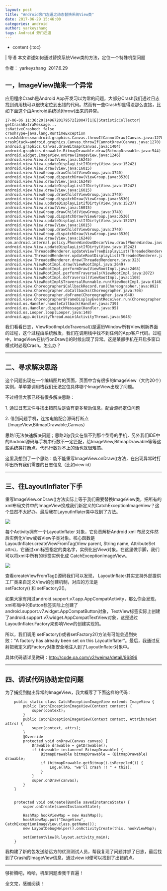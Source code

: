 ```yaml
---
layout: post
title: "Android旁门左道之动态替换系统View类"
date: 2017-06-29 15:46:00
categories: android
author: yarkeyzhang
tags: Android 旁门左道
---
```


* content
{:toc}

| 导语 本文讲述如何通过替换系统View类的方法，定位一个特殊机型问题

作者： yarkeyzhang  2017.6.29

## 一，ImageView抛来一个异常
<!--more-->

应用程序Crash是Android
App开发习以为常的问题，大部分Crash我们通过日志找到调用栈可以很快定位到出错的代码。然而有一些Crash却显得没那么直接，比如下面这个由Android系统抛(throw)出来的异常。

    
    
    17-06-06 11:36:20|1496720179572[20047]1|E|StatisticCollector|  
    getCrashExtraMessage...
    isNativeCrashed: false 
    crashType=java.lang.RuntimeException 
    crashAddress=android.graphics.Canvas.throwIfCannotDraw(Canvas.java:1270) 
    crashStack=android.graphics.Canvas.throwIfCannotDraw(Canvas.java:1270)
    android.graphics.Canvas.drawBitmap(Canvas.java:1404)
    android.graphics.drawable.BitmapDrawable.draw(BitmapDrawable.java:544)
    android.widget.ImageView.onDraw(ImageView.java:1246)
    android.view.View.draw(View.java:16245)
    android.view.View.updateDisplayListIfDirty(View.java:15242)
    android.view.View.draw(View.java:16015)
    android.view.ViewGroup.drawChild(ViewGroup.java:3740)
    android.view.ViewGroup.dispatchDraw(ViewGroup.java:3530)
    android.view.View.draw(View.java:16248)
    android.view.View.updateDisplayListIfDirty(View.java:15242)
    android.view.View.draw(View.java:16015)
    android.view.ViewGroup.drawChild(ViewGroup.java:3740)
    android.view.ViewGroup.dispatchDraw(ViewGroup.java:3530)
    android.view.View.updateDisplayListIfDirty(View.java:15237)
    android.view.View.draw(View.java:16015)
    android.view.ViewGroup.drawChild(ViewGroup.java:3740)
    android.view.ViewGroup.dispatchDraw(ViewGroup.java:3530)
    android.view.View.updateDisplayListIfDirty(View.java:15237)
    android.view.View.draw(View.java:16015)
    android.view.ViewGroup.drawChild(ViewGroup.java:3740)
    android.view.ViewGroup.dispatchDraw(ViewGroup.java:3530)
    android.view.View.draw(View.java:16248)
    com.android.internal.policy.PhoneWindow$DecorView.draw(PhoneWindow.java:2822)
    android.view.View.updateDisplayListIfDirty(View.java:15242)
    android.view.ThreadedRenderer.updateViewTreeDisplayList(ThreadedRenderer.java:282)
    android.view.ThreadedRenderer.updateRootDisplayList(ThreadedRenderer.java:288)
    android.view.ThreadedRenderer.draw(ThreadedRenderer.java:323)
    android.view.ViewRootImpl.draw(ViewRootImpl.java:2649)
    android.view.ViewRootImpl.performDraw(ViewRootImpl.java:2468)
    android.view.ViewRootImpl.performTraversals(ViewRootImpl.java:2072)
    android.view.ViewRootImpl.doTraversal(ViewRootImpl.java:1108)
    android.view.ViewRootImpl$TraversalRunnable.run(ViewRootImpl.java:6146)
    android.view.Choreographer$CallbackRecord.run(Choreographer.java:892)
    android.view.Choreographer.doCallbacks(Choreographer.java:704)
    android.view.Choreographer.doFrame(Choreographer.java:640)
    android.view.Choreographer$FrameDisplayEventReceiver.run(Choreographer.java:878)
    android.os.Handler.handleCallback(Handler.java:739)
    android.os.Handler.dispatchMessage(Handler.java:95)
    android.os.Looper.loop(Looper.java:148)
    android.app.ActivityThread.main(ActivityThread.java:5648)

我们看看日志，ViewRootImpl.doTraversal()是遍历Window所有View刷新界面的过程，这个过程由系统触发，我们在调用栈中找不到任何的App客户代码。过程中，ImageView在执行onDraw()的时候出现了异常。这是某部手机在开启多窗口模式时必现Crash。怎么办？

* * *

## 二、寻求解决思路

这个问题出现在一个编辑图片的页面，页面中含有很多的ImageView（大约20个）实例，单单靠调用栈我们无法定位具体哪个ImageView出现了问题。

不过相信大家已经有很多解决思路：

1. 通过日志文件寻找出错前后是否有更多帮助信息，配合源码定位问题

2. 借到问题手机，连接电脑配合源码打断点（ImageView,BitmapDrawable,Canvas）

思路1无法快速解决问题；思路2恕我实在借不到那个型号的手机，另外我们IDE中的Android源码与手机中行数不一定匹配，给ImageView,BitmapDrawable等等这些系统类打断点，代码行数对不上的话也就很难搞。

这里我想到了一个思路：能不能重写ImageView.onDraw()方法，在出现异常时打印出所有我们需要的日志信息（比如view id）

* * *

## 三、往LayoutInflater下手

重写ImageView.onDraw()方法实际上等于我们需要替换ImageView类，把所有的xml布局文件中的ImageView换成我们新定义的CatchExceptionImageView？这个显然不太好办。最后我在LayoutInflater类中找到了方法。

![](/image/Android_pang_men_zuo_dao_zhi_dong_tai_ti_huan_xi_tong_View_lei/ad947170e91ba0b5e64f376019da94b3552102cf14d1ac876cbced9cbb5c6873)

每个Activity拥有一个LayoutInflater 对象，它负责解析Android xml 布局文件然后实例化View或者View子类对象。核心函数是
LayoutInflater.createViewFromTag(View parent, String name, AttributeSet
attrs)，它通过xml标签指定的类名字，实例化出View对象。在这里做手脚，我们可以将xml中所有的标签实例化成
CatchExceptionImageView。

![](/image/Android_pang_men_zuo_dao_zhi_dong_tai_ti_huan_xi_tong_View_lei/950108b9e6717511666023bd26ec644fc640244f5123b63164ee9dbe12059260)

查看createViewFromTag()源码我们可以发现， LayoutInflater其实支持外部提供工厂类来自定义View的创建机制，对应的方法是
setFactory() 和 setFactory2()。

如果大家有用过android.support.v7.app.AppCompatActivity，那么你会发现，xml布局中的Button标签实际上创建了android.support.v7.widget.AppCompatButton对象，TextView标签实际上创建了android.support.v7.widget.AppCompatTextView对象，这是通过LayoutInflater.Factory来影响View的创建实现的。

所以，我们调用 setFactory()或者setFactory2()方法有可能会遇到失败：“A factory has already been set
on this LayoutInflater”。最后，我通过反射把我定义的Factory对象安全地注入到了LayoutInflater对象中。

具体代码请详见微码：<http://code.oa.com/v2/weima/detail/96896>

* * *

## 四、调试代码协助定位问题

为了捕捉到抛出异常的ImageView，我大概写了下面这样的代码：

    
    
        public static class CatchExceptionImageView extends ImageView {
            public CatchExceptionImageView(Context context) {
                super(context);
            }
            public CatchExceptionImageView(Context context, AttributeSet attrs) {
                super(context, attrs);
            }
            @Override
            protected void onDraw(Canvas canvas) {
                Drawable drawable = getDrawable();
                if (drawable instanceof BitmapDrawable) {
                    BitmapDrawable bitmapDrawable = (BitmapDrawable) drawable;
                    if (bitmapDrawable.getBitmap().isRecycled()) {
                        Log.e(TAG, "we'll crash !! " + this);
                    }
                }
                super.onDraw(canvas);
            }
        }
    
    
        protected void onCreate(Bundle savedInstanceState) {
            super.onCreate(savedInstanceState);
    
            HashMap hookViewMap = new HashMap();
            hookViewMap.put("ImageView", CatchExceptionImageView.class.getName());
            new LayoutDebugHelper().onActivityCreate(this, hookViewMap);
            
            setContentView(R.layout.activity_main);
        }

我构建了新的包发送给远方的优测测试人员，帮我复现了问题并抓了日志，最后找到了Crash的ImageView信息，通过view id便可以找到了出错的点。

* * *

够折腾吧，哈哈，机型问题虐我千百遍！

全文完，感谢阅读！

